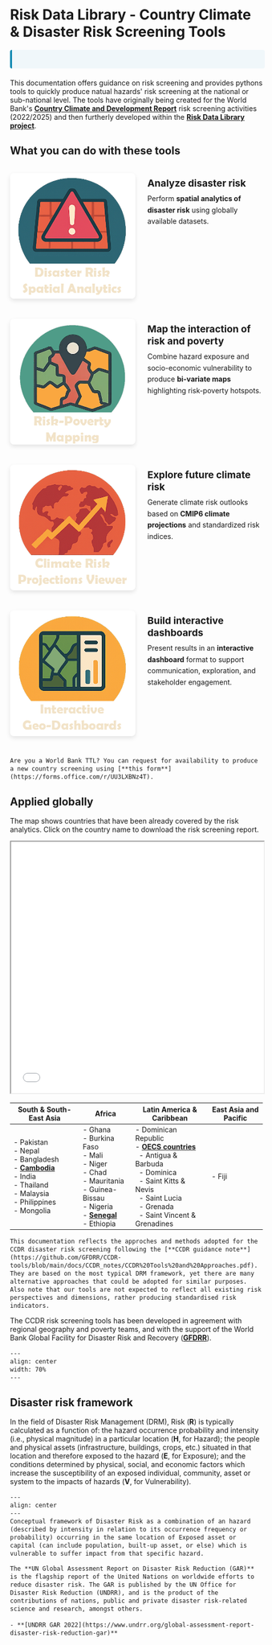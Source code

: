 # Risk Data Library - Country Climate & Disaster Risk Screening Tools

<div class="news-container">
    <div class="news-ticker">
        <span class="news-item"><strong>UPDATE:</strong> Climate Indices Tool released for CMIP6 indicators! </span>
        <span class="news-item"><strong>UPDATE:</strong> STORM v4 tropical cyclone global model analysis notebook</span>
        <span class="news-item"><strong>ANNOUNCEMENT:</strong> New CCDR dashboard released for interactive exploration of risk </span>
    </div>
</div>

<style>
    .news-container {
        width: 100%;
        background-color: #f0f7fa;
        overflow: hidden;
        margin: 10px 0 20px 0;
        border-radius: 4px;
        border-left: 4px solid #118AB2;
    }
    .news-ticker {
        white-space: nowrap;
        padding: 10px 0;
        animation: ticker 30s linear infinite;
        color: #333;
        font-size: 14px;
    }
    @keyframes ticker {
        0% { transform: translateX(100%); }
        100% { transform: translateX(-100%); }
    }
    .news-item {
        display: inline-block;
        padding: 0 30px;
    }
    .news-item strong {
        color: #118AB2;
        font-weight: bold;
    }
    /* Pause animation on hover */
    .news-container:hover .news-ticker {
        animation-play-state: paused;
    }
</style>

This documentation offers guidance on risk screening and provides pythons tools to quickly produce natual hazards' risk screening at the national or sub-national level. The tools have originally being created for the World Bank's [**Country Climate and Development Report**](https://www.worldbank.org/en/publication/country-climate-development-reports) risk screening activities (2022/2025) and then furtherly developed within the [**Risk Data Library project**](docs/rdl.md).

## What you can do with these tools

<style>
.tools-grid {
  margin: 2rem 0;
}
.tool-item {
  display: flex;
  align-items: flex-start;
  margin-bottom: 2.5rem;
  gap: 1.5rem;
}
.tool-image {
  width: 250px;
  height: 250px;
  flex-shrink: 0;
  border-radius: 8px;
  object-fit: cover;
  box-shadow: 0 4px 8px rgba(0,0,0,0.1);
}
.tool-content {
  flex: 1;
  padding-top: 0.5rem;
}
.tool-content h3 {
  margin: 0 0 0.5rem 0;
  font-size: 1.2rem;
}
.tool-content p {
  margin: 0;
  line-height: 1.6;
}
@media (max-width: 768px) {
  .tool-item {
    flex-direction: column;
    text-align: center;
  }
  .tool-image {
    width: 200px;
    height: 200px;
    margin: 0 auto;
  }
}
</style>

<div class="tools-grid">

<div class="tool-item">
<img src="docs/images/rdl-disaster-risk-logo.png" alt="Disaster Risk Analysis" class="tool-image" />
<div class="tool-content">
<h3><strong>Analyze disaster risk</strong></h3>
<p>Perform <strong>spatial analytics of disaster risk</strong> using globally available datasets.</p>
</div>
</div>

<div class="tool-item">
<img src="docs/images/rdl-risk-poverty-logo.png" alt="Risk and Poverty Mapping" class="tool-image" />
<div class="tool-content">
<h3><strong>Map the interaction of risk and poverty</strong></h3>
<p>Combine hazard exposure and socio-economic vulnerability to produce <strong>bi-variate maps</strong> highlighting risk-poverty hotspots.</p>
</div>
</div>

<div class="tool-item">
<img src="docs/images/rdl-climate-risk-logo.png" alt="Future Climate Risk" class="tool-image" />
<div class="tool-content">
<h3><strong>Explore future climate risk</strong></h3>
<p>Generate climate risk outlooks based on <strong>CMIP6 climate projections</strong> and standardized risk indices.</p>
</div>
</div>

<div class="tool-item">
<img src="docs/images/rdl-dashboard-logo.png" alt="Interactive Dashboards" class="tool-image" />
<div class="tool-content">
<h3><strong>Build interactive dashboards</strong></h3>
<p>Present results in an <strong>interactive dashboard</strong> format to support communication, exploration, and stakeholder engagement.</p>
</div>
</div>

</div>


```{note}
Are you a World Bank TTL? You can request for availability to produce a new country screening using [**this form**](https://forms.office.com/r/UU3LXBNz4T).
```

## Applied globally
The map shows countries that have been already covered by the risk analytics. Click on the country name to download the risk screening report.

<iframe src="docs/maps/CCDR_map.html" height="500" width="100%"></iframe>

<!-- Table of CCDR Countries -->
| South & South-East Asia | Africa | Latin America & Caribbean | East Asia and Pacific |
|-------------------------|--------------------------------|------------------------|----------------------------|
| - Pakistan<br>- Nepal<br>- Bangladesh<br>- [**Cambodia**](https://github.com/GFDRR/CCDR-tools/blob/dev_push/reports/KHM_RSK.pdf)<br>- India<br>- Thailand<br>- Malaysia<br>- Philippines<br>- Mongolia | - Ghana<br>- Burkina Faso<br>- Mali<br>- Niger<br>- Chad<br>- Mauritania<br>- Guinea-Bissau<br>- Nigeria<br>- [**Senegal**](https://github.com/GFDRR/CCDR-tools/blob/dev_push/reports/SEN_RSK.pdf)<br>- Ethiopia | - Dominican Republic<br>- [**OECS countries**](https://github.com/GFDRR/CCDR-tools/blob/dev_push/reports/OECS_RSK.pdf)<br>&nbsp;&nbsp;- Antigua & Barbuda<br>&nbsp;&nbsp;- Dominica<br>&nbsp;&nbsp;- Saint Kitts & Nevis<br>&nbsp;&nbsp;- Saint Lucia<br>&nbsp;&nbsp;- Grenada<br>&nbsp;&nbsp;- Saint Vincent & Grenadines | - Fiji |

```{note}
This documentation reflects the approches and methods adopted for the CCDR disaster risk screening following the [**CCDR guidance note**](https://github.com/GFDRR/CCDR-tools/blob/main/docs/CCDR_notes/CCDR%20Tools%20and%20Approaches.pdf). They are based on the most typical DRM framework, yet there are many alternative approaches that could be adopted for similar purposes.
Also note that our tools are not expected to reflect all existing risk perspectives and dimensions, rather producing standardised risk indicators.
```
The CCDR risk screening tools has been developed in agreement with regional geography and poverty teams, and with the support of the World Bank Global Facility for Disaster Risk and Recovery ([**GFDRR**](https://www.gfdrr.org)).

```{figure} docs/images/GFDRR_logo.png
---
align: center
width: 70%
---
```

## Disaster risk framework

In the field of Disaster Risk Management (DRM), Risk (**R**) is typically calculated as a function of: the hazard occurrence probability and intensity (i.e., physical magnitude) in a particular location (**H**, for Hazard); the people and physical assets (infrastructure, buildings, crops, etc.) situated in that location and therefore exposed to the hazard (**E**, for Exposure); and the conditions determined by physical, social, and economic factors which increase the susceptibility of an exposed individual, community, asset or system to the impacts of hazards (**V**, for Vulnerability).

```{figure} docs/images/risk_framing.png
---
align: center
---
Conceptual framework of Disaster Risk as a combination of an hazard (described by intensity in relation to its occurrence frequency or probability) occurring in the same location of Exposed asset or capital (can include population, built-up asset, or else) which is vulnerable to suffer impact from that specific hazard.
```

```{seealso}
The **UN Global Assessment Report on Disaster Risk Reduction (GAR)** is the flagship report of the United Nations on worldwide efforts to reduce disaster risk. The GAR is published by the UN Office for Disaster Risk Reduction (UNDRR), and is the product of the contributions of nations, public and private disaster risk-related science and research, amongst others.

- **[UNDRR GAR 2022](https://www.undrr.org/global-assessment-report-disaster-risk-reduction-gar)**
```
